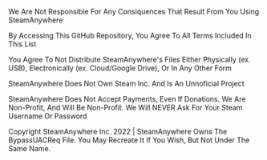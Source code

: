 We Are Not Responsible For Any Consiquences That Result From You Using SteamAnywhere

By Accessing This GitHub Repository, You Agree To All Terms Included In This List

You Agree To Not Distribute SteamAnywhere's Files Either Physically (ex. USB), Electronically (ex. Cloud/Google Drive), Or In Any Other Form

SteamAnywhere Does Not Own Steam Inc. And Is An Unnoficial Project

SteamAnywhere Does Not Accept Payments, Even If Donations. We Are Non-Profit, And Will Be Non-Profit. We Will NEVER Ask For Your Steam Username Or Password

Copyright SteamAnywhere Inc. 2022 | SteamAnywhere Owns The BypassUACReq File. You May Recreate It If You Wish, But Not Under The Same Name.
